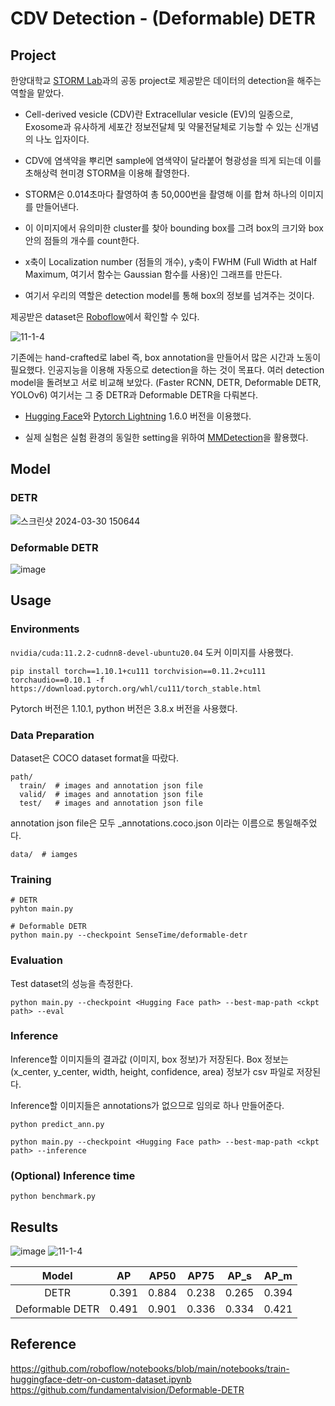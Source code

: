 # CDV Detection - (Deformable) DETR
## Project
한양대학교 [STORM Lab](https://doorykimlab.wixsite.com/spectromicroscopylab)과의 공동 project로 제공받은 데이터의 detection을 해주는 역할을 맡았다.

- Cell-derived vesicle (CDV)란 Extracellular vesicle (EV)의 일종으로, Exosome과 유사하게 세포간 정보전달체 및 약물전달체로 기능할 수 있는 신개념의 나노 입자이다.

- CDV에 염색약을 뿌리면 sample에 염색약이 달라붙어 형광성을 띄게 되는데 이를 초해상력 현미경 STORM을 이용해 촬영한다.

- STORM은 0.014초마다 촬영하여 총 50,000번을 촬영해 이를 합쳐 하나의 이미지를 만들어낸다.

- 이 이미지에서 유의미한 cluster를 찾아 bounding box를 그려 box의 크기와 box안의 점들의 개수를 count한다.

- x축이 Localization number (점들의 개수), y축이 FWHM (Full Width at Half Maximum, 여기서 함수는 Gaussian 함수를 사용)인 그래프를 만든다.

- 여기서 우리의 역할은 detection model를 통해 box의 정보를 넘겨주는 것이다.

제공받은 dataset은 [Roboflow](https://universe.roboflow.com/hj-lim/cluster-3puxp)에서 확인할 수 있다.

![11-1-4](https://github.com/larpp/Hanyang-Project-DETR/assets/87048326/f0a22492-d189-4b10-bc62-efeb2e569076)

기존에는 hand-crafted로 label 즉, box annotation을 만들어서 많은 시간과 노동이 필요했다. 인공지능을 이용해 자동으로 detection을 하는 것이 목표다. 여러 detection model을 돌려보고 서로 비교해 보았다. (Faster RCNN, DETR, Deformable DETR, YOLOv6) 여기서는 그 중 DETR과 Deformable DETR을 다뤄본다.

- [Hugging Face](https://huggingface.co/models?pipeline_tag=object-detection&sort=trending)와 [Pytorch Lightning](https://lightning.ai/docs/pytorch/1.6.0/) 1.6.0 버전을 이용했다.

- 실제 실험은 실험 환경의 동일한 setting을 위하여 [MMDetection](https://github.com/open-mmlab/mmdetection)을 활용했다.

## Model

### DETR
![스크린샷 2024-03-30 150644](https://github.com/larpp/Hanyang-Project-DETR/assets/87048326/5458d1db-617b-413b-93bf-46810d0ce851)

### Deformable DETR

![image](https://github.com/larpp/Hanyang-Project-DETR/assets/87048326/bcc4247f-45a2-4a56-baaf-a32f242e1270)

## Usage

### Environments
`nvidia/cuda:11.2.2-cudnn8-devel-ubuntu20.04` 도커 이미지를 사용했다.
```
pip install torch==1.10.1+cu111 torchvision==0.11.2+cu111 torchaudio==0.10.1 -f https://download.pytorch.org/whl/cu111/torch_stable.html
```
Pytorch 버전은 1.10.1, python 버전은 3.8.x 버전을 사용했다.

### Data Preparation
Dataset은 COCO dataset format을 따랐다.
```
path/
  train/  # images and annotation json file
  valid/  # images and annotation json file
  test/   # images and annotation json file
```
annotation json file은 모두 _annotations.coco.json 이라는 이름으로 통일해주었다.
```
data/  # iamges
````
### Training
```
# DETR
pyhton main.py

# Deformable DETR
python main.py --checkpoint SenseTime/deformable-detr
```
### Evaluation
Test dataset의 성능을 측정한다.
```
python main.py --checkpoint <Hugging Face path> --best-map-path <ckpt path> --eval
```

### Inference
Inference할 이미지들의 결과값 (이미지, box 정보)가 저장된다.
Box 정보는 (x_center, y_center, width, height, confidence, area) 정보가 csv 파일로 저장된다.

Inference할 이미지들은 annotations가 없으므로 임의로 하나 만들어준다.
```
python predict_ann.py
```

```
python main.py --checkpoint <Hugging Face path> --best-map-path <ckpt path> --inference
```

### (Optional) Inference time
```
python benchmark.py
```
## Results
![image](https://github.com/larpp/Hanyang-Project-DETR/assets/87048326/5f9a762f-a1b0-4559-908d-ca84f39f9065)
![11-1-4](https://github.com/larpp/Hanyang-Project-DETR/assets/87048326/9c256fec-34b8-4bd8-9b86-a596ce51da79)

| Model | AP | AP50 | AP75 | AP_s | AP_m |
|:---:|:---:|:---:|:---:|:---:|:---:|
| DETR | 0.391 | 0.884 | 0.238 | 0.265 | 0.394 |
| Deformable DETR | 0.491 | 0.901 | 0.336 | 0.334 | 0.421 |
## Reference
<https://github.com/roboflow/notebooks/blob/main/notebooks/train-huggingface-detr-on-custom-dataset.ipynb>
<https://github.com/fundamentalvision/Deformable-DETR>
